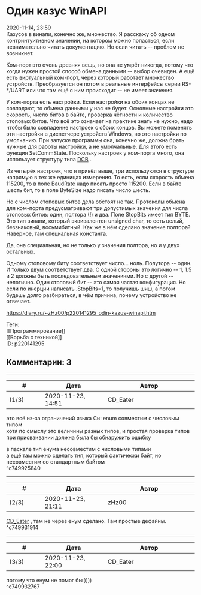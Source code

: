 Один казус WinAPI
=================

  
2020-11-14, 23:59  
 Казусов в винапи, конечно же, множество. Я расскажу об одном контринтуитивном значении, на котором можно попасться, если невнимательно читать документацию. Но если читать -- проблем не возникнет.   
   
 Ком-порт это очень древняя вещь, но она не умрёт никогда, потому что когда нужен простой способ обмена данными -- выбор очевиден. А ещё есть виртуальный ком-порт, через который работает множество устройств. Преобразуется он потом в реальные интерфейсы серии RS-\*/UART или что там ещё с ним происходит -- не имеет значения.   
   
 У ком-порта есть настройки. Если настройки на обоих концах не совпадают, то обмена данными у нас не будет. Основные настройки это скорость, число битов в байте, проверка чётности и количество стоповых битов. Что всё это означает на практике знать не нужно, надо чтобы было совпадение настроек с обоих концов. Вы можете поменять эти настройки в диспетчере устройств Windows, но это настройки по умолчанию. При запуске программы она, конечно же, должна брать нужные для работы настройки, а не умолчальные. Для этого есть функция SetCommState. Поскольку настроек у ком-порта много, она использует структуру типа  [DCB](https://docs.microsoft.com/en-us/windows/win32/api/winbase/ns-winbase-dcb)  .   
   
 Из четырёх настроек, что я привёл выше, три используются в структуре напрямую в тех же единицах измерения. То есть, если скорость обмена 115200, то в поле BaudRate надо писать просто 115200. Если в байте шесть бит, то в поле ByteSize надо писать число шесть.   
   
 Но с числом стоповых битов дела обстоят не так. Протоколы обмена для ком-порта предусматривают три допустимых значения для числа стоповых битов: один, полтора (!) и два. Поле StopBits имеет тип BYTE. Это тип винапи, который эквивалентен unsigned char, то есть целый, беззнаковый, восьмибитный. Как же в нём сделано значение полтора? Наверное, там специальная константа.   
   
 Да, она специальная, но не только у значения полтора, но и у двух остальных.   
   
 Одному стоповому биту соответствует число... ноль. Полутора -- один. И только двум соответствует два. С одной стороны это логично -- 1, 1.5 и 2 должны быть последовательным значениями. Но с другой -- нелогично. Один стоповый бит -- это самая частая конфигурация. Но если по инерции написать .StopBits=1, то получишь шиш, а потом будешь долго разбираться, в чём причина, почему устройство не отвечает.   
  
<https://diary.ru/~zHz00/p220141295_odin-kazus-winapi.htm>  
  
Теги:  
[[Программирование]]  
[[Борьба с техникой]]  
ID: p220141295  


Комментарии: 3
--------------

  


---



|         #         |              Дата              |                     Автор                     |           ID           |
| --- | --- | --- | --- |
| (1/3) | 2020-11-23, 14:51 | CD\_Eater | c749925840 |

  
 это всё из-за ограничений языка Си: enum совместим с числовым типом   
 хотя по смыслу это величины разных типов, и простая проверка типов при присваивании должна была бы обнаружить ошибку   
   
 в паскале тип енума несовместим с числовыми типами   
 а ещё там можно сделать тип, который фактически байт, но несовместим со стандартным байтом   
 ^c749925840

---



|         #         |              Дата              |                     Автор                     |           ID           |
| --- | --- | --- | --- |
| (2/3) | 2020-11-23, 21:11 | zHz00 | c749931914 |

  
  [CD\_Eater](http://cd-eater.diary.ru "Записки ДискоЕда")  , там не через енум сделано. Там простые дефайны.   
 ^c749931914

---



|         #         |              Дата              |                     Автор                     |           ID           |
| --- | --- | --- | --- |
| (3/3) | 2020-11-23, 22:00 | CD\_Eater | c749932767 |

  
 потому что енум не помог бы ))))   
 ^c749932767